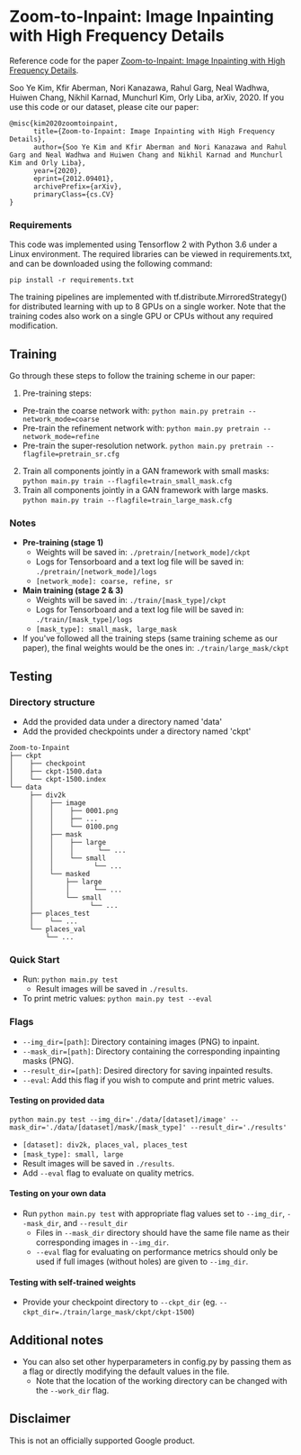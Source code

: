 # Zoom-to-Inpaint: Image Inpainting with High Frequency Details

Reference code for the paper [Zoom-to-Inpaint: Image Inpainting with High Frequency Details](https://arxiv.org/pdf/2012.09401.pdf).

Soo Ye Kim, Kfir Aberman, Nori Kanazawa, Rahul Garg, Neal Wadhwa, Huiwen Chang, Nikhil Karnad, Munchurl Kim, Orly Liba, arXiv, 2020. If you use this code or our dataset, please cite our paper:

```
@misc{kim2020zoomtoinpaint,
      title={Zoom-to-Inpaint: Image Inpainting with High Frequency Details}, 
      author={Soo Ye Kim and Kfir Aberman and Nori Kanazawa and Rahul Garg and Neal Wadhwa and Huiwen Chang and Nikhil Karnad and Munchurl Kim and Orly Liba},
      year={2020},
      eprint={2012.09401},
      archivePrefix={arXiv},
      primaryClass={cs.CV}
}
```

### Requirements
This code was implemented using Tensorflow 2 with Python 3.6 under a Linux environment.
The required libraries can be viewed in requirements.txt, and can be downloaded using the following command:

`pip install -r requirements.txt`

The training pipelines are implemented with tf.distribute.MirroredStrategy() for distributed learning with up to 8 GPUs on a single worker. Note that the training codes also work on a single GPU or CPUs without any required modification.

## Training
Go through these steps to follow the training scheme in our paper:

1. Pre-training steps:
  * Pre-train the coarse network with:
    `python main.py pretrain --network_mode=coarse`
  * Pre-train the refinement network with:
    `python main.py pretrain --network_mode=refine`
  * Pre-train the super-resolution network.
    `python main.py pretrain --flagfile=pretrain_sr.cfg`

2. Train all components jointly in a GAN framework with small masks:
  `python main.py train --flagfile=train_small_mask.cfg`
3. Train all components jointly in a GAN framework with large masks.
  `python main.py train --flagfile=train_large_mask.cfg`

### Notes
* **Pre-training (stage 1)**
  * Weights will be saved in: `./pretrain/[network_mode]/ckpt`
  * Logs for Tensorboard and a text log file will be saved in: `./pretrain/[network_mode]/logs`
  * `[network_mode]: coarse, refine, sr`
* **Main training (stage 2 & 3)**
  * Weights will be saved in: `./train/[mask_type]/ckpt`
  * Logs for Tensorboard and a text log file will be saved in: `./train/[mask_type]/logs`
  * `[mask_type]: small_mask, large_mask`
* If you've followed all the training steps (same training scheme as our paper), the final weights would be the ones in: `./train/large_mask/ckpt`

## Testing

### Directory structure
* Add the provided data under a directory named 'data'
* Add the provided checkpoints under a directory named 'ckpt'

```
Zoom-to-Inpaint
├── ckpt
│    ├── checkpoint
│    ├── ckpt-1500.data
│    └── ckpt-1500.index
└── data
     ├── div2k
     │    ├── image
     │    │    ├── 0001.png
     │    │    ├── ...
     │    │    └── 0100.png
     │    ├── mask
     │    │    ├── large
     │    │    │      └── ...
     │    │    └── small
     │    │          └── ...
     │    └── masked
     │        ├── large
     │        │      └── ...
     │        └── small
     │              └── ...
     ├── places_test
     │    └── ...
     └── places_val
         └── ...
```

### Quick Start
* Run: `python main.py test`
  * Result images will be saved in `./results`.
* To print metric values: `python main.py test --eval`

### Flags
* `--img_dir=[path]`: Directory containing images (PNG) to inpaint.
* `--mask_dir=[path]`: Directory containing the corresponding inpainting masks (PNG).
* `--result_dir=[path]`: Desired directory for saving inpainted results.
* `--eval`: Add this flag if you wish to compute and print metric values.

#### Testing on provided data
```
python main.py test --img_dir='./data/[dataset]/image' --mask_dir='./data/[dataset]/mask/[mask_type]' --result_dir='./results'
```
  * `[dataset]: div2k, places_val, places_test`
  * `[mask_type]: small, large`
  * Result images will be saved in `./results`.
* Add `--eval` flag to evaluate on quality metrics.

#### Testing on your own data
* Run `python main.py test` with appropriate flag values set to `--img_dir`, `--mask_dir`, and `--result_dir`
  * Files in `--mask_dir` directory should have the same file name as their corresponding images in `--img_dir`.
  * `--eval` flag for evaluating on performance metrics should only be used if full images (without holes) are given to `--img_dir`.

#### Testing with self-trained weights
* Provide your checkpoint directory to `--ckpt_dir` (eg. `--ckpt_dir=./train/large_mask/ckpt/ckpt-1500`)

## Additional notes
* You can also set other hyperparameters in config.py by passing them as a flag or directly modifying the default values in the file.
  * Note that the location of the working directory can be changed with the `--work_dir` flag.

## Disclaimer
This is not an officially supported Google product.
